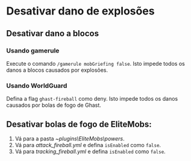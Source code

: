 # Desativar dano de explosões

## Desativar dano a blocos

### Usando gamerule

Execute o comando `/gamerule mobGriefing false`. Isto impede todos os danos a blocos causados por explosões.

### Usando WorldGuard

Defina a flag `ghast-fireball` como deny. Isto impede todos os danos causados por bolas de fogo de Ghast.

## Desativar bolas de fogo de EliteMobs:

1. Vá para a pasta *~plugins\EliteMobs\powers*.
2. Vá para *attack_fireball.yml* e defina `isEnabled` como `false`.
3. Vá para *tracking_fireball.yml* e defina `isEnabled` como `false`.
